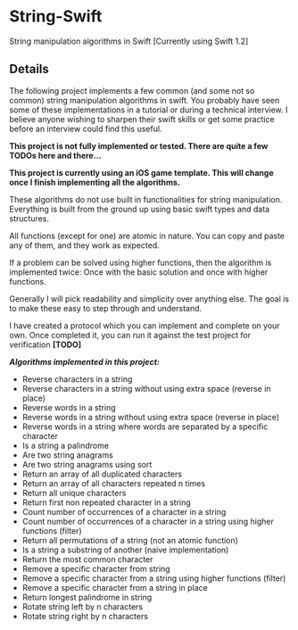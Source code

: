 # String-Swift 
String manipulation algorithms in Swift [Currently using Swift 1.2]

## Details
The following project implements a few common (and some not so common) string manipulation algorithms in swift. You probably have seen some of these implementations in a tutorial or during a technical interview. I believe anyone wishing to sharpen their swift skills or get some practice before an interview could find this useful. 

**This project is not fully implemented or tested. There are quite a few TODOs here and there...**

**This project is currently using an iOS game template. This will change once I finish implementing all the algorithms.**

These algorithms do not use built in functionalities for string manipulation. Everything is built from the ground up using basic swift types and data structures.

All functions (except for one) are atomic in nature. You can copy and paste any of them, and they work as expected.

If a problem can be solved using higher functions, then the algorithm is implemented twice: Once with the basic solution and once with higher functions.

Generally I will pick readability and simplicity over anything else. The goal is to make these easy to step through and understand. 

I have created a protocol which you can implement and complete on your own. Once completed it, you can run it against the test project for verification **[TODO]**  

_**Algorithms implemented in this project:**_

+ Reverse characters in a string 
+ Reverse characters in a string without using extra space (reverse in place)
+ Reverse words in a string
+ Reverse words in a string without using extra space (reverse in place)
+ Reverse words in a string where words are separated by a specific character
+ Is a string a palindrome
+ Are two string anagrams
+ Are two string anagrams using sort
+ Return an array of all duplicated characters
+ Return an array of all characters repeated n times
+ Return all unique characters
+ Return first non repeated character in a string
+ Count number of occurrences of a character in a string
+ Count number of occurrences of a character in a string using higher functions (filter)
+ Return all permutations of a string (not an atomic function)
+ Is a string a substring of another (naive implementation) 
+ Return the most common character
+ Remove a specific character from string
+ Remove a specific character from a string using higher functions (filter)
+ Remove a specific character from a string in place 
+ Return longest palindrome in string 
+ Rotate string left by n characters 
+ Rotate string right by n characters  
